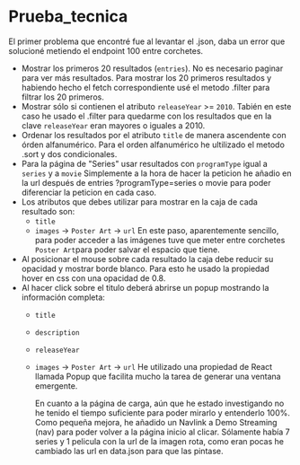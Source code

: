 # Prueba_tecnica
El primer problema que encontré fue al levantar el .json, daba un error que solucioné metiendo el endpoint 100 entre corchetes.

- Mostrar los primeros 20 resultados (`entries`). No es necesario paginar para ver más resultados. 
    Para mostrar los 20 primeros resultados y habiendo hecho el fetch correspondiente usé el metodo .filter para filtrar los 20 primeros.
- Mostrar sólo si contienen el atributo `releaseYear` >= `2010`.
    Tabién en este caso he usado el .filter para quedarme con los resultados que en la clave `releaseYear` eran mayores o iguales a 2010.
- Ordenar los resultados por el atributo `title` de manera ascendente con órden alfanumérico.
    Para el orden alfanumérico he ultilizado el metodo .sort y dos condicionales.
- Para la página de "Series" usar resultados con `programType` igual a `series` y a `movie`
    Simplemente a la hora de hacer la peticion he añadio en la url después de entries ?programType=series o movie para poder diferenciar la peticion en cada caso.
- Los atributos que debes utilizar para mostrar en la caja de cada resultado son:
  - `title`
  - `images` → `Poster Art` → `url`
    En este paso, aparentemente sencillo,  para poder acceder a las imágenes tuve que meter entre corchetes `Poster Art`para poder salvar el espacio que tiene.
- Al posicionar el mouse sobre cada resultado la caja debe reducir su opacidad y mostrar borde blanco.
    Para esto he usado la propiedad hover en css con una opacidad de 0.8.
- Al hacer click sobre el titulo deberá abrirse un popup mostrando la información completa:
  - `title`
  - `description`
  - `releaseYear`
  - `images` → `Poster Art` → `url`
    He utilizado una propiedad de React llamada Popup que facilita mucho la tarea de generar una ventana emergente.

    En cuanto a la página de carga, aún que he estado investigando no he tenido el tiempo suficiente para poder mirarlo y entenderlo 100%.
    Como pequeña mejora, he añadido un Navlink a Demo Streaming (nav) para poder volver a la página inicio al clicar.
    Sólamente había 7 series y 1 pelicula con la url de la imagen rota, como eran pocas he cambiado las url en data.json para que las pintase.